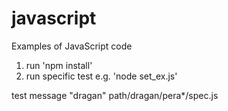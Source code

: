 # javascript

Examples of JavaScript code

1. run 'npm install'
2. run specific test e.g. 'node set_ex.js'

test message "dragan" path/dragan/pera\*/spec.js